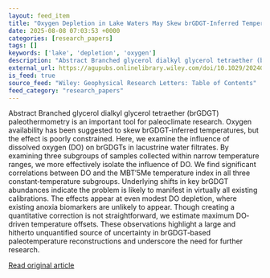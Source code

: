 ```yaml
---
layout: feed_item
title: "Oxygen Depletion in Lake Waters May Skew brGDGT‐Inferred Temperatures by More Than 10°C"
date: 2025-08-08 07:03:53 +0000
categories: [research_papers]
tags: []
keywords: ['lake', 'depletion', 'oxygen']
description: "Abstract Branched glycerol dialkyl glycerol tetraether (brGDGT) paleothermometry is an important tool for paleoclimate research"
external_url: https://agupubs.onlinelibrary.wiley.com/doi/10.1029/2024GL113562?af=R
is_feed: true
source_feed: "Wiley: Geophysical Research Letters: Table of Contents"
feed_category: "research_papers"
---
```


Abstract Branched glycerol dialkyl glycerol tetraether (brGDGT) paleothermometry is an important tool for paleoclimate research. Oxygen availability has been suggested to skew brGDGT‐inferred temperatures, but the effect is poorly constrained. Here, we examine the influence of dissolved oxygen (DO) on brGDGTs in lacustrine water filtrates. By examining three subgroups of samples collected within narrow temperature ranges, we more effectively isolate the influence of DO. We find significant correlations between DO and the MBT′5Me temperature index in all three constant‐temperature subgroups. Underlying shifts in key brGDGT abundances indicate the problem is likely to manifest in virtually all existing calibrations. The effects appear at even modest DO depletion, where existing anoxia biomarkers are unlikely to appear. Though creating a quantitative correction is not straightforward, we estimate maximum DO‐driven temperature offsets. These observations highlight a large and hitherto unquantified source of uncertainty in brGDGT‐based paleotemperature reconstructions and underscore the need for further research.

[Read original article](https://agupubs.onlinelibrary.wiley.com/doi/10.1029/2024GL113562?af=R)
